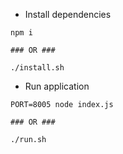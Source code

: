 * Install dependencies

```
npm i

### OR ###

./install.sh
```

* Run application

```
PORT=8005 node index.js

### OR ###

./run.sh
```
